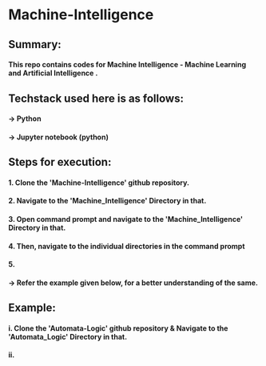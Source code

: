 # Machine-Intelligence
###
###
###

## Summary:
#### This repo contains codes for Machine Intelligence - Machine Learning and Artificial Intelligence .
###
## Techstack used here is as follows:
#### -> Python
#### -> Jupyter notebook (python)
###
 
## Steps for execution:

  #### 1. Clone the 'Machine-Intelligence' github repository.
  #### 2. Navigate to the 'Machine_Intelligence' Directory in that.
  #### 3. Open command prompt and navigate to the 'Machine_Intelligence' Directory in that.
  #### 4. Then, navigate to the individual directories in the command prompt
  #### 5. 
  
  
   #### -> Refer the example given below, for a better understanding of the same.
  ###
  ###
  ###
  
## Example:
  #### i. Clone the 'Automata-Logic' github repository & Navigate to the 'Automata_Logic' Directory in that.
  #### ii. 
 

  ###
  ###
  ###  

  
  #

